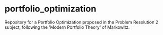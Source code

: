 # portfolio_optimization
Repository for a Portfolio Optimization proposed in the Problem Resolution 2 subject, following the 'Modern Portfolio Theory' of Markowitz.
